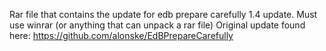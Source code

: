 Rar file that contains the update for edb prepare carefully 1.4 update. Must use winrar (or anything that can unpack a rar file)
Original update found here: https://github.com/alonske/EdBPrepareCarefully
